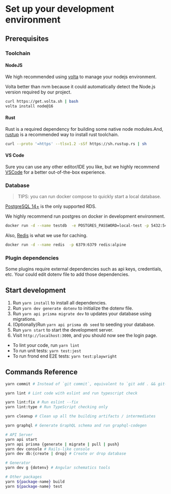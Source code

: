 # Set up your development environment

## Prerequisites

### Toolchain

#### NodeJS

We high recommended using [volta](https://volta.sh/) to manage your nodejs environment.

Volta better than nvm because it could automatically detect the Node.js version required by our project.

```bash
curl https://get.volta.sh | bash
volta install node@16
```

#### Rust

Rust is a required dependency for building some native node modules.And, [rustup](https://www.rust-lang.org/tools/install) is a recommended way to install rust toolchain.

```bash
curl --proto '=https' --tlsv1.2 -sSf https://sh.rustup.rs | sh
```

#### VS Code

Sure you can use any other editor/IDE you like, but we highly recommend [VSCode](https://code.visualstudio.com/) for a better out-of-the-box experience.

### Database

> TIPS: you can run docker compose to quickly start a local database.

[PostgreSQL 14+](https://www.postgresql.org/) is the only supported RDS.

We highly recommend run postgres on docker in development environment.

```bash
docker run -d --name testdb  -e POSTGRES_PASSWORD=local-test -p 5432:5432 postgres:alpine
```

Also, [Redis](https://redis.io/) is what we use for caching.

```bash
docker run -d --name redis  -p 6379:6379 redis:alpine
```

### Plugin dependencies

Some plugins require external dependencies such as api keys, credentials, etc. Your could edit dotenv file to add those dependencies.

## Start development

1. Run `yarn install` to install all dependencies.
2. Run `yarn dev generate dotenv` to initialize the dotenv file.
3. Run `yarn api prisma migrate dev` to updates your database using migrations.
4. (Optionally)Run `yarn api prisma db seed` to seeding your database.
5. Run `yarn start` to start the development server.
6. Visit `http://localhost:3000`, and you should now see the login page.

- To lint your code, run `yarn lint`
- To run unit tests: `yarn test:jest`
- To run frond end E2E tests: `yarn test:playwright`

## Commands Reference

```bash
yarn commit # Instead of `git commit`, equivalent to `git add . && git-cz`

yarn lint # Lint code with eslint and run typescript check

yarn lint:fix # Run eslint --fix
yarn lint:type # Run TypeScript checking only

yarn cleanup # Clean up all the building artifacts / intermediates

yarn graphql # Generate GraphQL schema and run graphql-codegen

# API Server
yarn api start
yarn api prisma {generate | migrate | pull | push}
yarn dev console # Rails-like console
yarn dev db:{create | drop} # Create or drop database

# Generator
yarn dev g {dotenv} # Angular schematics tools

# Other packages
yarn ${package-name} build
yarn ${package-name} test
```
